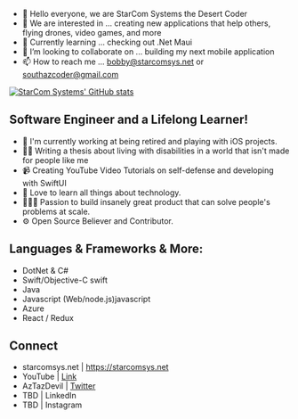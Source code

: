 - 👋 Hello everyone, we are StarCom Systems the Desert Coder
- 👀 We are interested in ... creating new applications that help others, flying drones, video games, and more
- 🌱 Currently learning ... checking out .Net Maui
- 💞️ I’m looking to collaborate on ... building my next mobile application
- 📫 How to reach me ... bobby@starcomsys.net or southazcoder@gmail.com
<!---
- 🌱 I’ve blogged here for just a few years https://starcomsys.net/blog
- 👯 I’m looking at starting a podcast https://starcomsys.net/podcast
- 🤔 I’m also on Twitter https://twitter.com/AzTazDevil
- 💬 and I like making YouTubes https://www.youtube.com/channel/UClQz6KdVcz9f_GIDxE_kGzQ (for now)
--->

[![StarCom Systems' GitHub stats](https://github-readme-stats.vercel.app/api?username=southazcoder&show_icons=true&theme=cobalt)](https://github.com/southazcoder/github-readme-stats)

<!---
[![StarCom Systems' GitHub stats](https://github-readme-stats.vercel.app/api?username=southazcoder)](https://github.com/starcomsys/github-readme-stats)
--->

## Software Engineer and a Lifelong Learner!

- 📱 I'm currently working at being retired and playing with iOS projects.
- ✍🏻 Writing a thesis about living with disabilities in a world that isn't made for people like me
- 📹 Creating YouTube Video Tutorials on self-defense and developing with SwiftUI
- 📖 Love to learn all things about technology.
- 👷🏻‍♂️ Passion to build insanely great product that can solve people's problems at scale.
- ⚙ Open Source Believer and Contributor.

## Languages & Frameworks & More:

- DotNet & C#
- Swift/Objective-C swift
- Java
- Javascript (Web/node.js)javascript
- Azure
- React / Redux

<!---
- [![stuff](https://img.shields.io/badge/Visual%20Studio-blueviolet?style=for-the-badge&logo=Visual%20Studio&logoColor=white)](https://github.com/stockerb/github-readme-stats)
- [![Z](https://img.shields.io/badge/C%23-orange?style=for-the-badge&logo=C%23&logoColor=black)](https://github.com/stockerb/github-readme-stats)
- [![A](https://img.shields.io/badge/HTML5-E34F26?style=for-the-badge&logo=html5&logoColor=white)](https://github.com/stockerb/github-readme-stats)
--->

## Connect

- starcomsys.net | https://starcomsys.net
- YouTube | [Link](https://www.youtube.com/channel/UCb5ia3YqRwknWd1Xg3WjsvA)
- AzTazDevil | [Twitter](https://twitter.com/AzTazDevil)
- TBD | LinkedIn
- TBD | Instagram

<!---
stockerb/stockerb is a ✨ special ✨ repository because its `README.md` (this file) appears on your GitHub profile.
You can click the Preview link to take a look at your changes.
--->
